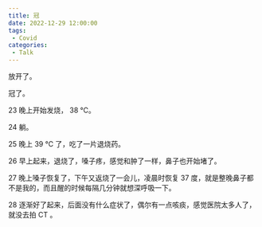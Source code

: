 ```yaml
---
title: 冠
date: 2022-12-29 12:00:00
tags:
 - Covid
categories:
 - Talk
---
```


放开了。

冠了。

<!--more-->

23 晚上开始发烧， 38 ℃。  

24 躺。  

25 晚上 39 ℃ 了，吃了一片退烧药。  

26 早上起来，退烧了，嗓子疼，感觉和肿了一样，鼻子也开始堵了。  

27 晚上嗓子恢复了，下午又返烧了一会儿，凌晨时恢复 37 度，就是整晚鼻子都不是我的，而且醒的时候每隔几分钟就想深呼吸一下。  

28 逐渐好了起来，后面没有什么症状了，偶尔有一点咳痰，感觉医院太多人了，就没去拍 CT 。  

